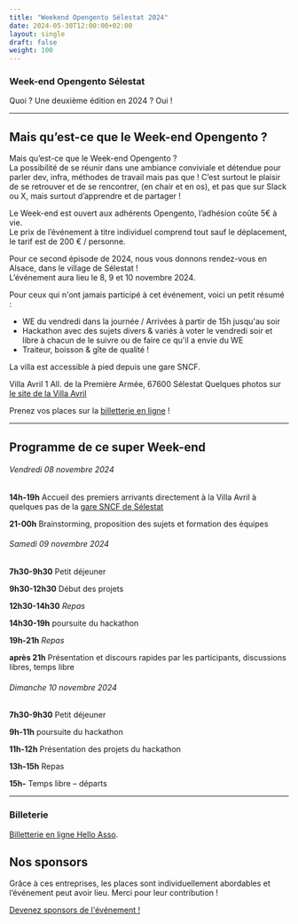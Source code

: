 ```yaml
---
title: "Weekend Opengento Sélestat 2024"
date: 2024-05-30T12:00:00+02:00
layout: single
draft: false
weight: 100
---
```


### Week-end Opengento Sélestat

Quoi ? Une deuxième édition en 2024 ? Oui !

------

## Mais qu’est-ce que le Week-end Opengento ?

Mais qu’est-ce que le Week-end Opengento ?  
La possibilité de se réunir dans une ambiance conviviale et détendue pour parler dev, infra, méthodes de travail mais pas que ! C’est surtout le plaisir de se retrouver et de se rencontrer, (en chair et en os), et pas que sur Slack ou X, mais surtout d’apprendre et de partager !  

Le Week-end est ouvert aux adhérents Opengento, l’adhésion coûte 5€ à vie.  
Le prix de l’événement à titre individuel comprend tout sauf le déplacement, le tarif est de 200 € / personne.

Pour ce second épisode de 2024, nous vous donnons rendez-vous en Alsace, dans le village de Sélestat !  
L’événement aura lieu le 8, 9 et 10 novembre 2024.  

Pour ceux qui n'ont jamais participé à cet événement, voici un petit résumé :  

- WE du vendredi dans la journée / Arrivées à partir de 15h jusqu'au soir
- Hackathon avec des sujets divers & variés à voter le vendredi soir et libre à chacun de le suivre ou de faire ce qu'il a envie du WE
- Traiteur, boisson & gîte de qualité !

La villa est accessible à pied depuis une gare SNCF.  

Villa Avril
1 All. de la Première Armée, 67600 Sélestat
Quelques photos sur [le site de la Villa Avril](https://www.villa-avril.com/fr)


Prenez vos places sur la [billetterie en ligne](https://www.helloasso.com/associations/opengento/evenements/we-opengento-selestat-2024) !

------

## Programme de ce super Week-end

###### Vendredi 08 novembre 2024

**14h-19h** Accueil des premiers arrivants directement à la Villa Avril à quelques pas de la [gare SNCF de Sélestat](https://www.google.fr/maps/dir/Gare+S%C3%A9lestat,+Place+de+la+Gare,+S%C3%A9lestat/VILLA+AVRIL+%26+SPA+SELESTAT+-+G%C3%AEte+15+personnes+-+G%C3%AEte+groupe+avec+Jacuzzi,+1+All.+de+la+Premi%C3%A8re+Arm%C3%A9e,+67600+S%C3%A9lestat/@48.2598359,7.4441057,18z/data=!3m1!4b1!4m14!4m13!1m5!1m1!1s0x479144c71895c5ed:0xa9940da4d539ec39!2m2!1d7.4431059!2d48.260052!1m5!1m1!1s0x479145f78bd2041b:0x706db100cca9206c!2m2!1d7.4476258!2d48.2596368!3e2?entry=ttu)

**21-00h** Brainstorming, proposition des sujets et formation des équipes


###### Samedi 09 novembre 2024

**7h30-9h30** Petit déjeuner

**9h30-12h30** Début des projets

**12h30-14h30** *Repas*

**14h30-19h** poursuite du hackathon

**19h-21h** *Repas*

**après 21h** Présentation et discours rapides par les participants, discussions libres, temps libre

###### Dimanche 10 novembre 2024

**7h30-9h30** Petit déjeuner

**9h-11h** poursuite du hackathon

**11h-12h** Présentation des projets du hackathon

**13h-15h** Repas

**15h-** Temps libre – départs

------

### Billeterie

[Billetterie en ligne Hello Asso](https://www.helloasso.com/associations/opengento/evenements/we-opengento-selestat-2024).

## Nos sponsors

Grâce à ces entreprises, les places sont individuellement abordables et l’événement peut avoir lieu. Merci pour leur contribution !

[Devenez sponsors de l'événement !](https://www.helloasso.com/associations/opengento/evenements/we-opengento-selestat-2024)

